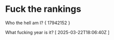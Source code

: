 # Fuck the rankings

Who the hell am I?
{ 17942152 }

What fucking year is it?
[ 2025-03-22T18:06:40Z ]
